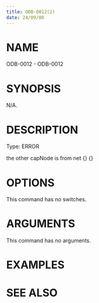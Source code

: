 ```yaml
---
title: ODB-0012(2)
date: 24/09/08
---
```


# NAME

ODB-0012 - ODB-0012

# SYNOPSIS

N/A.

# DESCRIPTION

Type: ERROR

the other capNode is from net {} {}

# OPTIONS

This command has no switches.

# ARGUMENTS

This command has no arguments.

# EXAMPLES

# SEE ALSO
